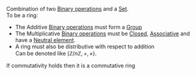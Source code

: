 Combination of two [Binary operations](../Basic%20terms/Binary_Operation.md) and a [Set](../Basic%20terms/Set.md).  
To be a ring:  
- The Additive [Binary operations](../Basic%20terms/Binary_Operation.md) must form a [Group](../Group/Group.md)  
- The Multiplicative [Binary operations](../Basic%20terms/Binary_Operation.md) must be [Closed](../Properties/Closed.md), [Associative](../Properties/Associative.md) and have a [Neutral element](../Properties/Neutral_element.md).  
- A ring must also be distributive with respect to addition  
Can be denoted like $(\mathbb{Z}/n\mathbb{Z}, +, \times)$.  
  
  
If commutativity holds then it is a commutative ring  
